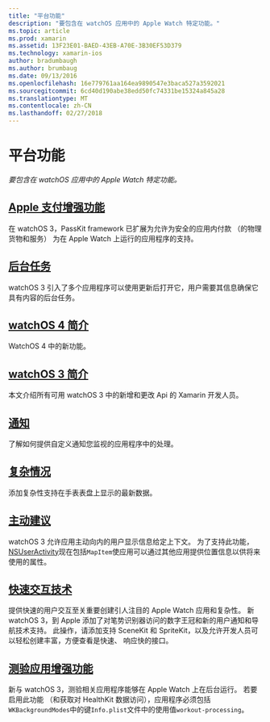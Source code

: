 ```yaml
---
title: "平台功能"
description: "要包含在 watchOS 应用中的 Apple Watch 特定功能。"
ms.topic: article
ms.prod: xamarin
ms.assetid: 13F23E01-BAED-43EB-A70E-3B30EF53D379
ms.technology: xamarin-ios
author: bradumbaugh
ms.author: brumbaug
ms.date: 09/13/2016
ms.openlocfilehash: 16e779761aa164ea9890547e3baca527a3592021
ms.sourcegitcommit: 6cd40d190abe38edd50fc74331be15324a845a28
ms.translationtype: MT
ms.contentlocale: zh-CN
ms.lasthandoff: 02/27/2018
---
```

# <a name="platform-features"></a>平台功能

_要包含在 watchOS 应用中的 Apple Watch 特定功能。_

## <a name="apple-pay-enhancementsioswatchosplatformapple-paymd"></a>[Apple 支付增强功能](~/ios/watchos/platform/apple-pay.md)

在 watchOS 3，PassKit framework 已扩展为允许为安全的应用内付款 （的物理货物和服务） 为在 Apple Watch 上运行的应用程序的支持。

## <a name="background-tasksioswatchosplatformbackground-tasksmd"></a>[后台任务](~/ios/watchos/platform/background-tasks.md)

watchOS 3 引入了多个应用程序可以使用更新后打开它，用户需要其信息确保它具有内容的后台任务。

## <a name="introduction-to-watchos-4introduction-to-watchos4md"></a>[watchOS 4 简介](introduction-to-watchos4.md)

WatchOS 4 中的新功能。

## <a name="introduction-to-watchos-3introduction-to-watchos3indexmd"></a>[watchOS 3 简介](introduction-to-watchos3/index.md)

本文介绍所有可用 watchOS 3 中的新增和更改 Api 的 Xamarin 开发人员。

##  <a name="notificationsnotificationsmd"></a>[通知](notifications.md)

了解如何提供自定义通知您监视的应用程序中的处理。

##  <a name="complicationscomplicationsmd"></a>[复杂情况](complications.md)

添加复杂性支持在手表表盘上显示的最新数据。


## <a name="proactive-suggestionsioswatchosplatformproactive-suggestionsmd"></a>[主动建议](~/ios/watchos/platform/proactive-suggestions.md)

watchOS 3 允许应用主动向内的用户显示信息给定上下文。 为了支持此功能， [NSUserActivity](https://developer.apple.com/reference/foundation/nsuseractivity)现在包括`MapItem`使应用可以通过其他应用提供位置信息以供将来使用的属性。

## <a name="quick-interaction-techniquesioswatchosplatformquick-interaction-techniquesmd"></a>[快速交互技术](~/ios/watchos/platform/quick-interaction-techniques.md)

提供快速的用户交互至关重要创建引人注目的 Apple Watch 应用和复杂性。 新 watchOS 3，到 Apple 添加了对笔势识别器访问的数字王冠和新的用户通知和导航技术支持。 此操作，请添加支持 SceneKit 和 SpriteKit，以及允许开发人员可以轻松创建丰富，方便查看是快速、 响应快的接口。

## <a name="workout-app-enhancementsioswatchosplatformworkout-appsmd"></a>[测验应用增强功能](~/ios/watchos/platform/workout-apps.md)

新与 watchOS 3，测验相关应用程序能够在 Apple Watch 上在后台运行。 若要启用此功能 （和获取对 HealthKit 数据访问），应用程序必须包括`WKBackgroundModes`中的键`Info.plist`文件中的使用值`workout-processing`。

